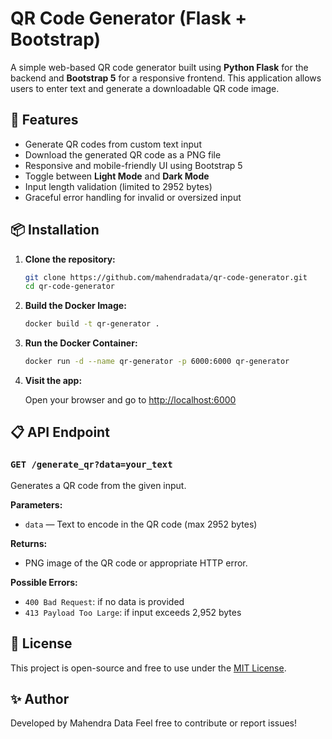# QR Code Generator (Flask + Bootstrap)

A simple web-based QR code generator built using **Python Flask** for the backend and **Bootstrap 5** for a responsive frontend. This application allows users to enter text and generate a downloadable QR code image.

## 🚀 Features

- Generate QR codes from custom text input
- Download the generated QR code as a PNG file
- Responsive and mobile-friendly UI using Bootstrap 5
- Toggle between **Light Mode** and **Dark Mode**
- Input length validation (limited to 2952 bytes)
- Graceful error handling for invalid or oversized input

## 📦 Installation

1. **Clone the repository:**

   ```bash
   git clone https://github.com/mahendradata/qr-code-generator.git
   cd qr-code-generator
   ```

2. **Build the Docker Image:**

   ```bash
   docker build -t qr-generator .
   ```

3. **Run the Docker Container:**

   ```bash
   docker run -d --name qr-generator -p 6000:6000 qr-generator
   ```

4. **Visit the app:**

   Open your browser and go to [http://localhost:6000](http://localhost:6000)

## 📋 API Endpoint

### `GET /generate_qr?data=your_text`

Generates a QR code from the given input.

**Parameters:**

- `data` — Text to encode in the QR code (max 2952 bytes)

**Returns:**

- PNG image of the QR code or appropriate HTTP error.

**Possible Errors:**

- `400 Bad Request`: if no data is provided
- `413 Payload Too Large`: if input exceeds 2,952 bytes

## 📑 License

This project is open-source and free to use under the [MIT License](./LICENSE).

## ✨ Author

Developed by Mahendra Data
Feel free to contribute or report issues!